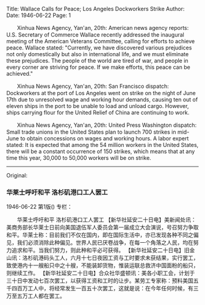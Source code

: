 Title: Wallace Calls for Peace; Los Angeles Dockworkers Strike
Author:
Date: 1946-06-22
Page: 1

　　Xinhua News Agency, Yan'an, 20th: American news agency reports: U.S. Secretary of Commerce Wallace recently addressed the inaugural meeting of the American Veterans Committee, calling for efforts to achieve peace. Wallace stated: "Currently, we have discovered various prejudices not only domestically but also in international life, and we must eliminate these prejudices. The people of the world are tired of war, and people in every corner are striving for peace. If we make efforts, this peace can be achieved."

　　Xinhua News Agency, Yan'an, 20th: San Francisco dispatch: Dockworkers at the port of Los Angeles went on strike on the night of June 17th due to unresolved wage and working hour demands, causing ten out of eleven ships in the port to be unable to load and unload cargo. However, ships carrying flour for the United Relief of China are continuing to work.

　　Xinhua News Agency, Yan'an, 20th: United Press Washington dispatch: Small trade unions in the United States plan to launch 700 strikes in mid-June to obtain concessions on wages and working hours. A labor expert stated: It is expected that among the 54 million workers in the United States, there will be a constant occurrence of 150 strikes, which means that at any time this year, 30,000 to 50,000 workers will be on strike.



<hr /> 

Original: 


### 华莱士呼吁和平  洛杉矶港口工人罢工

1946-06-22
第1版()
专栏：

　　华莱士呼吁和平
    洛杉矶港口工人罢工
    【新华社延安二十日电】美新闻处讯：美商务部长华莱士日前向美国退伍军人委员会第一届成立大会演说，号召努力争取和平。华莱士称：目前我们不仅在国内，即在国际生活中，亦已发现各种不同之偏见，我们必须消除此种偏见。世界人民已厌卷战争，在每一个角落之人民，均在努力追求和平。当我们努力，则此种和平必可获得。
    【新华社延安二十日电】旧金山讯：洛杉矶港码头工人，六月十七日夜因工资与工时要求未获结果，实行罢工，致使港内十一艘船只中之十艘，不能装卸货物，惟装运联总救济中国面粉的船只，则继续工作。
    【新华社延安二十日电】合众社华盛顿讯：美各小职工会，计划于三十日中发动七百次罢工，以获得工资和工时的让步。某劳工专家称：预料美国五千四百万工人中，将经常发生一百五十次罢工，这就是说：在今年任何时候，有三万至五万工人都在罢工。
